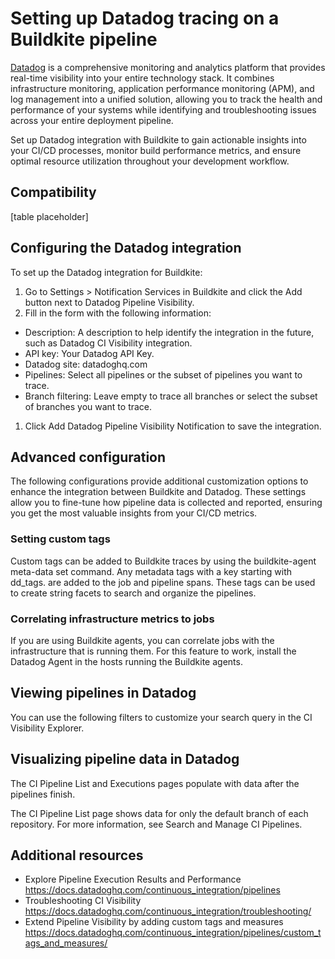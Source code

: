 # Setting up Datadog tracing on a Buildkite pipeline

[Datadog](https://www.datadoghq.com/) is a comprehensive monitoring and analytics platform that provides real-time visibility into your entire technology stack. It combines infrastructure monitoring, application performance monitoring (APM), and log management into a unified solution, allowing you to track the health and performance of your systems while identifying and troubleshooting issues across your entire deployment pipeline.

Set up Datadog integration with Buildkite to gain actionable insights into your CI/CD processes, monitor build performance metrics, and ensure optimal resource utilization throughout your development workflow.

## Compatibility 

[table placeholder]

## Configuring the Datadog integration

To set up the Datadog integration for Buildkite:

1. Go to Settings > Notification Services in Buildkite and click the Add button next to Datadog Pipeline Visibility.
1. Fill in the form with the following information:
- Description: A description to help identify the integration in the future, such as Datadog CI Visibility integration.
- API key: Your Datadog API Key.
- Datadog site: datadoghq.com
- Pipelines: Select all pipelines or the subset of pipelines you want to trace.
- Branch filtering: Leave empty to trace all branches or select the subset of branches you want to trace.
1. Click Add Datadog Pipeline Visibility Notification to save the integration.

## Advanced configuration

The following configurations provide additional customization options to enhance the integration between Buildkite and Datadog. These settings allow you to fine-tune how pipeline data is collected and reported, ensuring you get the most valuable insights from your CI/CD metrics.

### Setting custom tags

Custom tags can be added to Buildkite traces by using the buildkite-agent meta-data set command. Any metadata tags with a key starting with dd_tags. are added to the job and pipeline spans. These tags can be used to create string facets to search and organize the pipelines.

### Correlating infrastructure metrics to jobs

If you are using Buildkite agents, you can correlate jobs with the infrastructure that is running them. For this feature to work, install the Datadog Agent in the hosts running the Buildkite agents.

## Viewing pipelines in Datadog

You can use the following filters to customize your search query in the CI Visibility Explorer.

## Visualizing pipeline data in Datadog

The CI Pipeline List and Executions pages populate with data after the pipelines finish.

The CI Pipeline List page shows data for only the default branch of each repository. For more information, see Search and Manage CI Pipelines.

## Additional resources

- Explore Pipeline Execution Results and Performance https://docs.datadoghq.com/continuous_integration/pipelines
- Troubleshooting CI Visibility https://docs.datadoghq.com/continuous_integration/troubleshooting/
- Extend Pipeline Visibility by adding custom tags and measures https://docs.datadoghq.com/continuous_integration/pipelines/custom_tags_and_measures/ 

